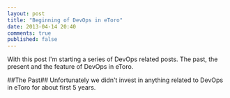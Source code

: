 ```yaml
---
layout: post
title: "Beginning of DevOps in eToro"
date: 2013-04-14 20:40
comments: true
published: false
---
```


With this post I'm starting a series of DevOps related posts. The past, the present and the feature of DevOps in eToro.

##The Past##
Unfortunately we didn't invest in anything related to DevOps in eToro for about first 5 years.